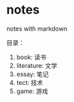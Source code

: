 # notes

notes with markdown

目录：

1. book: 读书
2. literature: 文学
3. essay: 笔记
4. tect: 技术
5. game: 游戏
